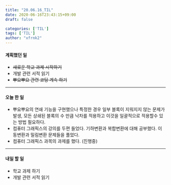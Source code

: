 ```yaml
---
title: "20.06.16_TIL"
date: 2020-06-16T23:43:15+09:00
draft: false

categories: ['TIL']
tags: ['TIL']
author: "xfrnk2"
---
```

#### 계획했던 일
+ ~~새로운 학교 과제 시작하기~~
+ 개발 관련 서적 읽기
+ ~~뿌요뿌요 관련 코딩 계속 하기~~
---
#### 오늘 한 일
+ 뿌요뿌요의 연쇄 기능을 구현했으나 특정한 경우 일부 블록이 지워지지 않는 문제가 발생, 모든 상쇄된 블록의 수 만큼 낙차를 적용하고 이것을 일괄적으로 적용할수 있는 방법 필요하다. 
+ 컴퓨터 그래픽스의 강의를 두편 들었다. 기하변환과 복합변환에 대해 공부했다. 이동변환과 밀림변환 문제들을 풀었다.
+ 컴퓨터 그래픽스 과목의 과제를 했다. (진행중)
--- 
#### 내일 할 일  
+ 학교 과제 하기
+ 개발 관련 서적 읽기